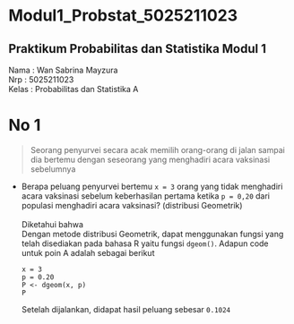 # Modul1_Probstat_5025211023
## Praktikum Probabilitas dan Statistika Modul 1
Nama    : Wan Sabrina Mayzura <br />
Nrp     : 5025211023 <br />
Kelas   : Probabilitas dan Statistika A

# No 1
>Seorang penyurvei secara acak memilih orang-orang di jalan sampai dia bertemu dengan
seseorang yang menghadiri acara vaksinasi sebelumnya

+ Berapa peluang penyurvei bertemu ```x = 3``` orang yang tidak menghadiri acara vaksinasi sebelum keberhasilan pertama ketika ```p = 0,20``` dari populasi menghadiri acara vaksinasi? (distribusi Geometrik) <br /> <br />
Diketahui bahwa <br />
Dengan metode distribusi Geometrik, dapat menggunakan fungsi yang telah disediakan pada bahasa R yaitu fungsi ``` dgeom() ```. Adapun code untuk poin A adalah sebagai berikut

  ```
  x = 3
  p = 0.20
  P <- dgeom(x, p)
  P
  ``` 
  Setelah dijalankan, didapat hasil peluang sebesar ```0.1024```
  

